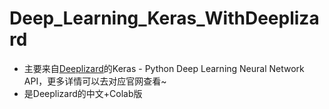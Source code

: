 # Deep_Learning_Keras_WithDeeplizard
* 主要来自[Deeplizard](https://deeplizard.com/learn/playlist/PLZbbT5o_s2xrwRnXk_yCPtnqqo4_u2YGL)的Keras - Python Deep Learning Neural Network API，更多详情可以去对应官网查看~
* 是Deeplizard的中文+Colab版
